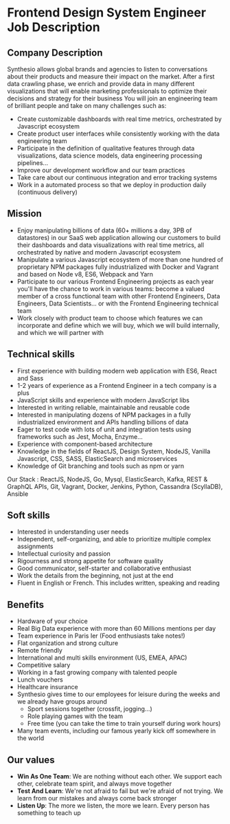 # Frontend Design System Engineer Job Description

## Company Description

Synthesio allows global brands and agencies to listen to conversations about their products and measure their impact on the market.
After a first data crawling phase, we enrich and provide data in many different visualizations that will enable marketing professionals to optimize their decisions and strategy for their business
You will join an engineering team of brilliant people and take on many challenges such as:

* Create customizable dashboards with real time metrics, orchestrated by Javascript ecosystem
* Create product user interfaces while consistently working with the data engineering team
* Participate in the definition of qualitative features through data visualizations, data science models, data engineering processing pipelines...
* Improve our development workflow and our team practices
* Take care about our continuous integration and error tracking systems
* Work in a automated process so that we deploy in production daily (continuous delivery)

## Mission

* Enjoy manipulating billions of data (60+ millions a day, 3PB of datastores) in our SaaS web application allowing our customers to build their dashboards and data visualizations with real time metrics, all orchestrated by native and modern Javascript ecosystem
* Manipulate a various Javascript ecosystem of more than one hundred of proprietary NPM packages fully industrialized with Docker and Vagrant and based on Node v8, ES6, Webpack and Yarn
* Participate to our various Frontend Engineering projects as each year you'll have the chance to work in various teams: become a valued member of a cross functional team with other Frontend Engineers, Data Engineers, Data Scientists... or with the Frontend Engineering technical team
* Work closely with product team to choose which features we can incorporate and define which we will buy, which we will build internally, and which we will partner with

## Technical skills

* First experience with building modern web application with ES6, React and Sass
* 1-2 years of experience as a Frontend Engineer in a tech company is a plus
* JavaScript skills and experience with modern JavaScript libs
* Interested in writing reliable, maintainable and reusable code
* Interested in manipulating dozens of NPM packages in a fully industrialized environment and APIs handling billions of data
* Eager to test code with lots of unit and integration tests using frameworks such as Jest, Mocha, Enzyme...
* Experience with component-based architecture
* Knowledge in the fields of ReactJS, Design System, NodeJS, Vanilla Javascript, CSS, SASS, ElasticSearch and microservices
* Knowledge of Git branching and tools such as npm or yarn

Our Stack : ReactJS, NodeJS, Go, Mysql, ElasticSearch, Kafka, REST & GraphQL APIs, Git, Vagrant, Docker, Jenkins, Python, Cassandra (ScyllaDB), Ansible

## Soft skills

* Interested in understanding user needs
* Independent, self-organizing, and able to prioritize multiple complex assignments
* Intellectual curiosity and passion
* Rigourness and strong appetite for software quality
* Good communicator, self-starter and collaborative enthusiast
* Work the details from the beginning, not just at the end
* Fluent in English or French. This includes written, speaking and reading

## Benefits

* Hardware of your choice
* Real Big Data experience with more than 60 Millions mentions per day
* Team experience in Paris Ier (Food enthusiasts take notes!)
* Flat organization and strong culture
* Remote friendly
* International and multi skills environment (US, EMEA, APAC)
* Competitive salary
* Working in a fast growing company with talented people
* Lunch vouchers
* Healthcare insurance
* Synthesio gives time to our employees for leisure during the weeks and we already have groups around
  * Sport sessions together (crossfit, jogging…)
  * Role playing games with the team
  * Free time (you can take the time to train yourself during work hours)
* Many team events, including our famous yearly kick off somewhere in the world

## Our values

* **Win As One Team**: We are nothing without each other. We support each other, celebrate team spirit, and always move together
* **Test And Learn**: We're not afraid to fail but we're afraid of not trying. We learn from our mistakes and always come back stronger
* **Listen Up**: The more we listen, the more we learn. Every person has something to teach up
